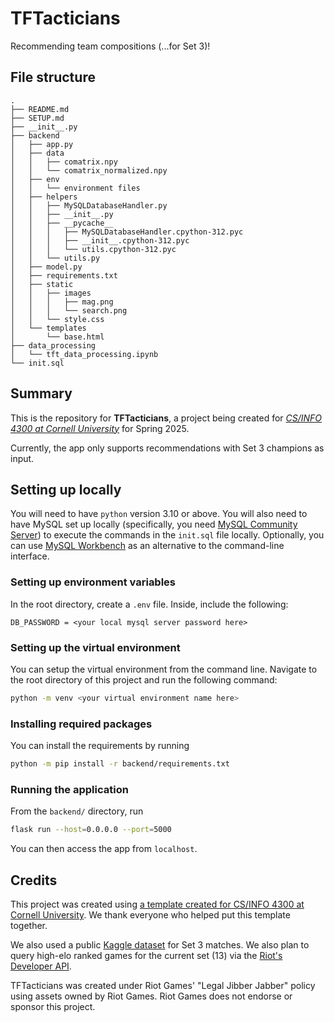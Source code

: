 # TFTacticians
Recommending team compositions (...for Set 3)!
## File structure
```
.
├── README.md
├── SETUP.md
├── __init__.py
├── backend
│   ├── app.py
│   ├── data
│   │   ├── comatrix.npy
│   │   └── comatrix_normalized.npy
│   ├── env
│   │   └── environment files
│   ├── helpers
│   │   ├── MySQLDatabaseHandler.py
│   │   ├── __init__.py
│   │   ├── __pycache__
│   │   │   ├── MySQLDatabaseHandler.cpython-312.pyc
│   │   │   ├── __init__.cpython-312.pyc
│   │   │   └── utils.cpython-312.pyc
│   │   └── utils.py
│   ├── model.py
│   ├── requirements.txt
│   ├── static
│   │   ├── images
│   │   │   ├── mag.png
│   │   │   └── search.png
│   │   └── style.css
│   └── templates
│       └── base.html
├── data_processing
│   └── tft_data_processing.ipynb
└── init.sql
```

## Summary
This is the repository for **TFTacticians**, a project being created for [*CS/INFO 4300 at Cornell University*](https://4300-hall-of-fame.infosci.cornell.edu/) for Spring 2025.

Currently, the app only supports recommendations with Set 3 champions as input.

## Setting up locally

You will need to have `python` version 3.10 or above. You will also need to have MySQL set up locally (specifically, you need [MySQL Community Server](https://dev.mysql.com/downloads/mysql/)) to execute the commands in the `init.sql` file locally. Optionally, you can use [MySQL Workbench](https://dev.mysql.com/downloads/workbench/) as an alternative to the command-line interface.

### Setting up environment variables
In the root directory, create a `.env` file. Inside, include the following:
```
DB_PASSWORD = <your local mysql server password here>
```

### Setting up the virtual environment
You can setup the virtual environment from the command line. Navigate to the root directory of this project and run the following command:
```bash
python -m venv <your virtual environment name here>
```

### Installing required packages
You can install the requirements by running
```bash
python -m pip install -r backend/requirements.txt
```

### Running the application
From the `backend/` directory, run
```bash
flask run --host=0.0.0.0 --port=5000
```
You can then access the app from `localhost`.

## Credits
This project was created using [a template created for CS/INFO 4300 at Cornell University](https://github.com/CornellNLP/4300-Flask-Template-SQL). We thank everyone who helped put this template together.

We also used a public [Kaggle dataset](https://www.kaggle.com/datasets/gyejr95/tft-match-data/data?select=TFT_Platinum_MatchData.csv) for Set 3 matches. We also plan to query high-elo ranked games for the current set (13) via the [Riot's Developer API](https://developer.riotgames.com/apis#tft-match-v1).

TFTacticians was created under Riot Games' "Legal Jibber Jabber" policy using assets owned by Riot Games. Riot Games does not endorse or sponsor this project.